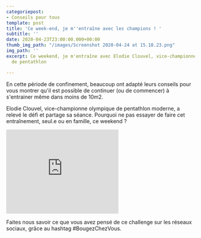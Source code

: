 ```yaml
---
categoriepost:
- Conseils pour tous
template: post
title: 'Ce week-end, je m''entraîne avec les champions ! '
subtitle: ''
date: 2020-04-23T23:00:00.000+00:00
thumb_img_path: "/images/Screenshot 2020-04-24 at 15.18.23.png"
img_path: ''
excerpt: Ce weekend, je m'entraîne avec Elodie Clouvel, vice-championne olympique
  de pentathlon

---
```

En cette période de confinement, beaucoup ont adapté leurs conseils pour vous montrer qu'il est possible de continuer (ou de commencer) à s'entrainer même dans moins de 10m2.

Elodie Clouvel, vice-championne olympique de pentathlon moderne, a relevé le défi et partage sa séance. Pourquoi ne pas essayer de faire cet entraînement, seul.e ou en famille, ce weekend ?

<body>
<iframe src="https://player.vimeo.com/video/411423622" width="300" height="225" frameborder="0" allow="autoplay; fullscreen" allowfullscreen></iframe>
</body>

Faites nous savoir ce que vous  avez pensé de ce challenge sur les réseaux sociaux, grâce au hashtag #BougezChezVous.